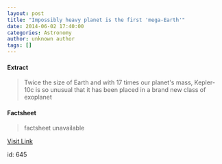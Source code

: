 ```yaml
---
layout: post
title: "Impossibly heavy planet is the first 'mega-Earth'"
date: 2014-06-02 17:40:00
categories: Astronomy
author: unknown author
tags: []
---
```



#### Extract
>Twice the size of Earth and with 17 times our planet's mass, Kepler-10c is so unusual that it has been placed in a brand new class of exoplanet

#### Factsheet
>factsheet unavailable

[Visit Link](http://feeds.newscientist.com/c/749/f/10898/s/3b158611/sc/32/l/0L0Snewscientist0N0Carticle0Cdn256630Eimpossibly0Eheavy0Eplanet0Eis0Ethe0Efirst0Emegaearth0Bhtml0Dcmpid0FRSS0QNSNS0Q20A120EGLOBAL0Qspace/story01.htm)

id:     645
